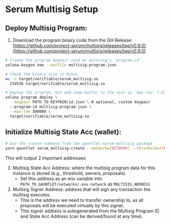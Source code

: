 # Serum Multisig Setup

## Deploy Multisig Program:

1. Download the program binary code from the GH Release: [https://github.com/project-serum/multisig/releases/tag/v0.9.0](https://github.com/project-serum/multisig/releases/tag/v0.9.0)

```bash
# Create the program keypair used as multisig's `program-id`
solana-keygen new --outfile multisig-program.json

# Check the binary size in bytes
wc -c target/verifiable/serum_multisig.so
  234536 target/verifiable/serum_multisig.so

# Deploy the program, but add some buffer to the size as `max-len` (~2x)
solana program deploy \
  --keypair PATH_TO_KEYPAIR/id.json \ # optional, custom keypair
  --program-id multisig-program.json \
  --max-len 500000 \
  target/verifiable/serum_multisig.so
```

## Initialize Multisig State Acc (wallet):

```bash
# Use the create command from the gauntlet-serum-multisig package
yarn gauntlet serum_multisig:create --network=[NETWORK] --threshold=[THRESHOLD] [OWNERS...]
```

This will output 2 important addresses:

1.  Multisig State Acc Address: where the multisig program data for this instance is stored (e.g., threshold, owners, proposals).
    - Set this address as an env variable into `PATH_TO_GAUNTLET/networks/.env.network` as `MULTISIG_ADDRESS`
2.  Multisig Signer Address: address that will sign any transaction the multisig executes.
    - This is the address we need to transfer ownership to, as all proposals will be executed virtually by this signer.
    - This signer address is autogenerated from the Multisig Program ID and State Acc Address (can be derived/found at any time).
